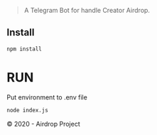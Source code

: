
> A Telegram Bot for handle Creator Airdrop.

## Install
```sh
npm install
```
# RUN
Put environment to .env file
```sh
node index.js
```



© 2020 - Airdrop Project
